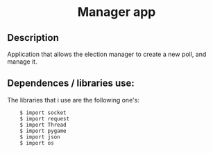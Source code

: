 <h1 align="center">Manager app</h1>
<h2>Description</h2>
Application that allows the election manager to create a new poll, and manage it. 

<!-- # Main objective -->
## Dependences / libraries use:
The libraries that i use are the following one's:
```shell
    $ import socket
    $ import request
    $ import Thread
    $ import pygame
    $ import json
    $ import os
```
